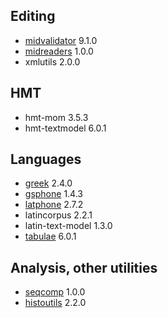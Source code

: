 
## Editing

- [midvalidator](projectvalidator/api/edu/holycross/shot/mid/validator/index.html) 9.1.0
- [midreaders](markupreaders/api/edu/holycross/shot/mid/markupreaders) 1.0.0
- xmlutils 2.0.0

## HMT

- hmt-mom 3.5.3
- hmt-textmodel 6.0.1

## Languages

- [greek](greek/api/edu/holycross/shot/greek) 2.4.0
- [gsphone](gsphone/api/edu/holycross/shot/gsphonology) 1.4.3
- [latphone](latphone/api/edu/holycross/shot/latin) 2.7.2
- latincorpus 2.2.1
- latin-text-model 1.3.0
- [tabulae](tabulae/api/edu/holycross/shot/tabulae) 6.0.1

## Analysis, other utilities

- [seqcomp](seqcomp/api/edu/holycross/shot/seqcomp) 1.0.0
- [histoutils](histoutils/api/edu/holcross/shot/histoutils) 2.2.0
